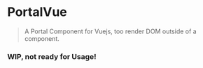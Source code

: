 # PortalVue

> A Portal Component for Vuejs, too render DOM outside of a component.

### WIP, not ready for Usage!
